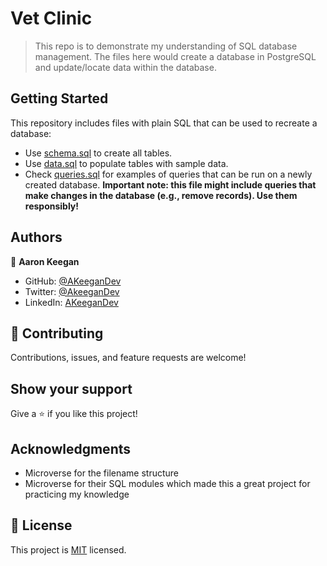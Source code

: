 # Vet Clinic

> This repo is to demonstrate my understanding of SQL database management.
> The files here would create a database in PostgreSQL and update/locate data within the database.


## Getting Started

This repository includes files with plain SQL that can be used to recreate a database:

- Use [schema.sql](./schema.sql) to create all tables.
- Use [data.sql](./data.sql) to populate tables with sample data.
- Check [queries.sql](./queries.sql) for examples of queries that can be run on a newly created database. **Important note: this file might include queries that make changes in the database (e.g., remove records). Use them responsibly!**


## Authors

👤 **Aaron Keegan**

- GitHub: [@AKeeganDev](https://github.com/AKeeganDev)
- Twitter: [@AkeeganDev](https://twitter.com/AkeeganDev)
- LinkedIn: [AKeeganDev](https://linkedin.com/in/AKeeganDev)


## 🤝 Contributing

Contributions, issues, and feature requests are welcome!


## Show your support

Give a ⭐️ if you like this project!

## Acknowledgments

- Microverse for the filename structure
- Microverse for their SQL modules which made this a great project for practicing my knowledge

## 📝 License

This project is [MIT](./MIT.md) licensed.
